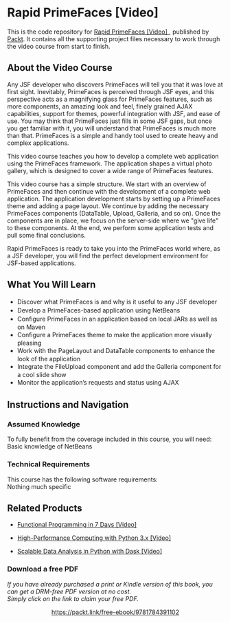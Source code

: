 # Rapid PrimeFaces [Video] 
This is the code repository for [Rapid PrimeFaces [Video] ](https://www.packtpub.com/web-development/rapid-primefaces-video?utm_source=github&utm_medium=repository&utm_campaign=9781784391102), published by [Packt](https://www.packtpub.com/?utm_source=github). It contains all the supporting project files necessary to work through the video course from start to finish.
## About the Video Course
Any JSF developer who discovers PrimeFaces will tell you that it was love at first sight. Inevitably, PrimeFaces is perceived through JSF eyes, and this perspective acts as a magnifying glass for PrimeFaces features, such as more components, an amazing look and feel, finely grained AJAX capabilities, support for themes, powerful integration with JSF, and ease of use. You may think that PrimeFaces just fills in some JSF gaps, but once you get familiar with it, you will understand that PrimeFaces is much more than that. PrimeFaces is a simple and handy tool used to create heavy and complex applications.

This video course teaches you how to develop a complete web application using the PrimeFaces framework. The application shapes a virtual photo gallery, which is designed to cover a wide range of PrimeFaces features.

This video course has a simple structure. We start with an overview of PrimeFaces and then continue with the development of a complete web application. The application development starts by setting up a PrimeFaces theme and adding a page layout. We continue by adding the necessary PrimeFaces components (DataTable, Upload, Galleria, and so on). Once the components are in place, we focus on the server-side where we "give life" to these components. At the end, we perform some application tests and pull some final conclusions.

Rapid PrimeFaces is ready to take you into the PrimeFaces world where, as a JSF developer, you will find the perfect development environment for JSF-based applications.

<H2>What You Will Learn</H2>
<DIV class=book-info-will-learn-text>
<UL>
<LI><SPAN style="LINE-HEIGHT: 20px; BACKGROUND-COLOR: transparent">Discover what PrimeFaces is and why is it useful to any JSF developer</SPAN> 
<LI><SPAN style="LINE-HEIGHT: 20px; BACKGROUND-COLOR: transparent">Develop a PrimeFaces-based application using NetBeans</SPAN> 
<LI><SPAN style="LINE-HEIGHT: 20px; BACKGROUND-COLOR: transparent">Configure PrimeFaces in an application based on local JARs as well as on Maven</SPAN> 
<LI><SPAN style="LINE-HEIGHT: 20px; BACKGROUND-COLOR: transparent">Configure a PrimeFaces theme to make the application more visually pleasing</SPAN> 
<LI><SPAN style="LINE-HEIGHT: 20px; BACKGROUND-COLOR: transparent">Work with the PageLayout and DataTable components to enhance the look of the application</SPAN> 
<LI><SPAN style="LINE-HEIGHT: 20px; BACKGROUND-COLOR: transparent">Integrate the FileUpload component and add the Galleria component for a cool slide show</SPAN> 
<LI><SPAN style="LINE-HEIGHT: 20px; BACKGROUND-COLOR: transparent">Monitor the application’s requests and status using AJAX</SPAN> </LI></UL></DIV>

## Instructions and Navigation
### Assumed Knowledge
To fully benefit from the coverage included in this course, you will need:<br/>
Basic knowledge of NetBeans
### Technical Requirements
This course has the following software requirements:<br/>
Nothing much specific

## Related Products
* [Functional Programming in 7 Days [Video]](https://www.packtpub.com/application-development/functional-programming-7-days-video?utm_source=github&utm_medium=repository&utm_campaign=9781788990295)

* [High-Performance Computing with Python 3.x [Video]](https://www.packtpub.com/application-development/high-performance-computing-python-3x-video?utm_source=github&utm_medium=repository&utm_campaign=9781789956252)

* [Scalable Data Analysis in Python with Dask [Video]](https://www.packtpub.com/web-development/scalable-data-analysis-python-dask-video?utm_source=github&utm_medium=repository&utm_campaign=9781789808926)

### Download a free PDF

 <i>If you have already purchased a print or Kindle version of this book, you can get a DRM-free PDF version at no cost.<br>Simply click on the link to claim your free PDF.</i>
<p align="center"> <a href="https://packt.link/free-ebook/9781784391102">https://packt.link/free-ebook/9781784391102 </a> </p>